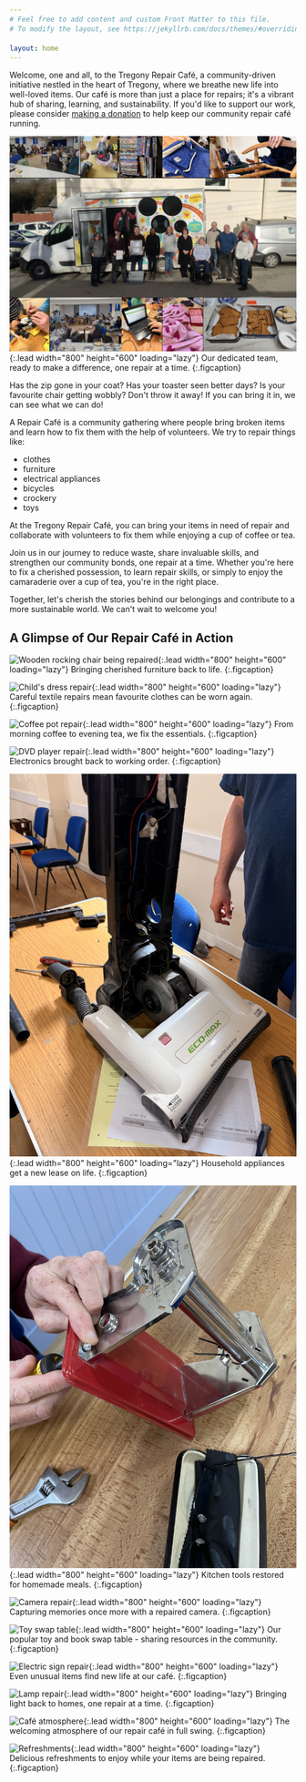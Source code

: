```yaml
---
# Feel free to add content and custom Front Matter to this file.
# To modify the layout, see https://jekyllrb.com/docs/themes/#overriding-theme-defaults

layout: home
---
```


Welcome, one and all, to the Tregony Repair Café, a community-driven initiative nestled in the heart of Tregony, where we breathe new life into well-loved items. Our café is more than just a place for repairs; it's a vibrant hub of sharing, learning, and sustainability. If you'd like to support our work, please consider [making a donation](/donate/) to help keep our community repair café running.

![Montage of repair café activities and volunteers](/assets/montage_of_many_photos.jpg){:.lead width="800" height="600" loading="lazy"}
Our dedicated team, ready to make a difference, one repair at a time.
{:.figcaption}

Has the zip gone in your coat? Has your toaster seen better days? Is your favourite chair getting wobbly? Don't throw it away! If you can bring it in, we can see what we can do!

A Repair Café is a community gathering where people bring broken items and learn how to fix them with the help of volunteers. We try to repair things like:

- clothes
- furniture
- electrical appliances
- bicycles
- crockery
- toys

At the Tregony Repair Café, you can bring your items in need of repair and collaborate with volunteers to fix them while enjoying a cup of coffee or tea.

Join us in our journey to reduce waste, share invaluable skills, and strengthen our community bonds, one repair at a time. Whether you're here to fix a cherished possession, to learn repair skills, or simply to enjoy the camaraderie over a cup of tea, you're in the right place.

Together, let's cherish the stories behind our belongings and contribute to a more sustainable world. We can't wait to welcome you!

## A Glimpse of Our Repair Café in Action

![Wooden rocking chair being repaired](/assets/febRepairs/wooden_rocking_chair_repaired.jpeg){:.lead width="800" height="600" loading="lazy"}
Bringing cherished furniture back to life.
{:.figcaption}

![Child's dress repair](/assets/maySurprises/child_dress_repaired.jpeg){:.lead width="800" height="600" loading="lazy"}
Careful textile repairs mean favourite clothes can be worn again.
{:.figcaption}

![Coffee pot repair](/assets/octRepairs2025/coffee_pot_fixed.jpeg){:.lead width="800" height="600" loading="lazy"}
From morning coffee to evening tea, we fix the essentials.
{:.figcaption}

![DVD player repair](/assets/maySurprises/dvd_player_repaired.jpeg){:.lead width="800" height="600" loading="lazy"}
Electronics brought back to working order.
{:.figcaption}

![Vacuum cleaner repair](/assets/aprilAgain/uprightVacuumCleanerRepair.jpeg){:.lead width="800" height="600" loading="lazy"}
Household appliances get a new lease on life.
{:.figcaption}

![Pasta roller repair](/assets/octRepairs2025/pasta_roller_fixed.jpeg){:.lead width="800" height="600" loading="lazy"}
Kitchen tools restored for homemade meals.
{:.figcaption}

![Camera repair](/assets/septRepairs/camera_fixed.jpeg){:.lead width="800" height="600" loading="lazy"}
Capturing memories once more with a repaired camera.
{:.figcaption}

![Toy swap table](/assets/maySurprises/toy_swap_display_toys_books.jpeg){:.lead width="800" height="600" loading="lazy"}
Our popular toy and book swap table - sharing resources in the community.
{:.figcaption}

![Electric sign repair](/assets/febRepairs/custom_electric_sign_fixed.jpeg){:.lead width="800" height="600" loading="lazy"}
Even unusual items find new life at our café.
{:.figcaption}

![Lamp repair](/assets/maySurprises/lamp_repaired.jpeg){:.lead width="800" height="600" loading="lazy"}
Bringing light back to homes, one repair at a time.
{:.figcaption}

![Café atmosphere](/assets/septRepairs/cafe_from_stage.jpeg){:.lead width="800" height="600" loading="lazy"}
The welcoming atmosphere of our repair café in full swing.
{:.figcaption}

![Refreshments](/assets/octRepairs2025/selection_of_biscuits_and_cakes.jpeg){:.lead width="800" height="600" loading="lazy"}
Delicious refreshments to enjoy while your items are being repaired.
{:.figcaption}
